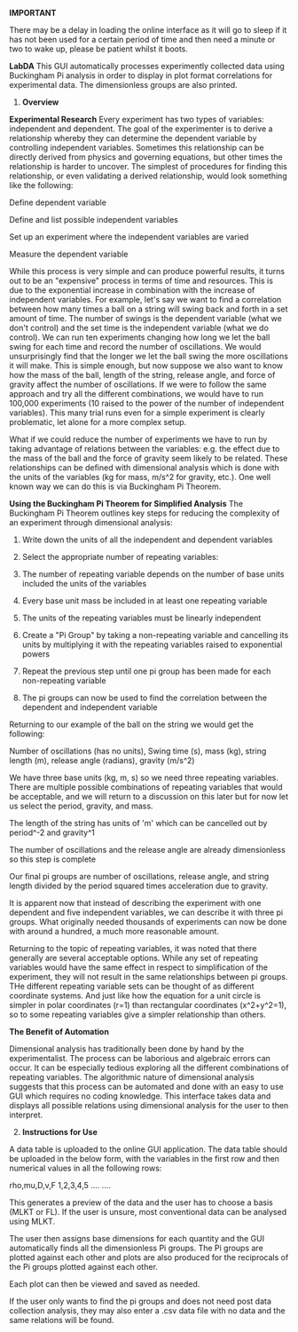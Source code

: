**IMPORTANT**

There may be a delay in loading the online interface as it will go to sleep if it has not been used for a certain period of time and then need a minute or two to wake up, please be patient whilst it boots.



**LabDA**
This GUI automatically processes experimently collected data using Buckingham Pi analysis in order to display in plot format correlations for experimental data.  The dimensionless groups are also printed.

1. **Overview**

**Experimental Research**
Every experiment has two types of variables: independent and dependent. The goal of the experimenter is to derive a relationship whereby they can determine the dependent variable by controlling independent variables. Sometimes this relationship can be directly derived from physics and governing equations, but other times the relationship is harder to uncover. The simplest of procedures for finding this relationship, or even validating a derived relationship, would look something like the following:

Define dependent variable

Define and list possible independent variables

Set up an experiment where the independent variables are varied

Measure the dependent variable

While this process is very simple and can produce powerful results, it turns out to be an "expensive" process in terms of time and resources. This is due to the exponential increase in combination with the increase of independent variables. For example, let's say we want to find a correlation between how many times a ball on a string will swing back and forth in a set amount of time. The number of swings is the dependent variable (what we don't control) and the set time is the independent variable (what we do control). We can run ten experiments changing how long we let the ball swing for each time and record the number of oscillations. We would unsurprisingly find that the longer we let the ball swing the more oscillations it will make. This is simple enough, but now suppose we also want to know how the mass of the ball, length of the string, release angle, and force of gravity affect the number of oscillations. If we were to follow the same approach and try all the different combinations, we would have to run 100,000 experiments (10 raised to the power of the number of independent variables). This many trial runs even for a simple experiment is clearly problematic, let alone for a more complex setup.

What if we could reduce the number of experiments we have to run by taking advantage of relations between the variables: e.g. the effect due to the mass of the ball and the force of gravity seem likely to be related. These relationships can be defined with dimensional analysis which is done with the units of the variables (kg for mass, m/s^2 for gravity, etc.). One well known way we can do this is via Buckingham Pi Theorem.

**Using the Buckingham Pi Theorem for Simplified Analysis**
The Buckingham Pi Theorem outlines key steps for reducing the complexity of an experiment through dimensional analysis:

1. Write down the units of all the independent and dependent variables

2. Select the appropriate number of repeating variables:

3. The number of repeating variable depends on the number of base units included the units of the variables

4. Every base unit mass be included in at least one repeating variable

5. The units of the repeating variables must be linearly independent

6. Create a "Pi Group" by taking a non-repeating variable and cancelling its units by multiplying it with the repeating variables raised to exponential powers

7. Repeat the previous step until one pi group has been made for each non-repeating variable

8. The pi groups can now be used to find the correlation between the dependent and independent variable

Returning to our example of the ball on the string we would get the following:

Number of oscillations (has no units), Swing time (s), mass (kg), string length (m), release angle (radians), gravity (m/s^2)

We have three base units (kg, m, s) so we need three repeating variables. There are multiple possible combinations of repeating variables that would be acceptable, and we will return to a discussion on this later but for now let us select the period, gravity, and mass.

The length of the string has units of 'm' which can be cancelled out by period^-2 and gravity^1

The number of oscillations and the release angle are already dimensionless so this step is complete

Our final pi groups are number of oscillations, release angle, and string length divided by the period squared times acceleration due to gravity.  

It is apparent now that instead of describing the experiment with one dependent and five independent variables, we can describe it with three pi groups. What originally needed thousands of experiments can now be done with around a hundred, a much more reasonable amount.

Returning to the topic of repeating variables, it was noted that there generally are several acceptable options. While any set of repeating variables would have the same effect in respect to simplification of the experiment, they will not result in the same relationships between pi groups. THe different repeating variable sets can be thought of as different coordinate systems. And just like how the equation for a unit circle is simpler in polar coordinates (r=1) than rectangular coordinates (x^2+y^2=1), so to some repeating variables give a simpler relationship than others.

**The Benefit of Automation**

Dimensional analysis has traditionally been done by hand by the experimentalist. The process can be laborious and algebraic errors can occur. It can be especially tedious exploring all the different combinations of repeating variables. The algorithmic nature of dimensional analysis suggests that this process can be automated and done with an easy to use GUI which requires no coding knowledge. This interface takes data and displays all possible relations using dimensional analysis for the user to then interpret. 


2. **Instructions for Use**

A data table is uploaded to the online GUI application. The data table should be uploaded in the below form, with the variables in the first row and then numerical values in all the following rows:

rho,mu,D,v,F
1,2,3,4,5
....
....
  
This generates a preview of the data and the user has to choose a basis (MLKT or FL).  If the user is unsure, most conventional data can be analysed using MLKT.

The user then assigns base dimensions for each quantity and the GUI automatically finds all the dimensionless Pi groups.  The Pi groups are plotted against each other and plots are also produced for the reciprocals of the Pi groups plotted against each other.

Each plot can then be viewed and saved as needed.

If the user only wants to find the pi groups and does not need post data collection analysis, they may also enter a .csv data file with no data and the same relations will be found.

